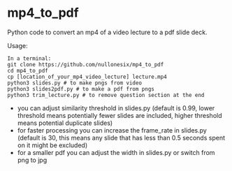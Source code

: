 # mp4_to_pdf
Python code to convert an mp4 of a video lecture to a pdf slide deck.

Usage:
```
In a terminal:
git clone https://github.com/nullonesix/mp4_to_pdf
cd mp4_to_pdf
cp [location_of_your_mp4_video_lecture] lecture.mp4
python3 slides.py # to make pngs from video
python3 slides2pdf.py # to make a pdf from pngs
python3 trim_lecture.py # to remove question section at the end
```

- you can adjust similarity threshold in slides.py (default is 0.99, lower threshold means potentially fewer slides are included, higher threshold means potential duplicate slides)
- for faster processing you can increase the frame_rate in slides.py (default is 30, this means any slide that has less than 0.5 seconds spent on it might be excluded)
- for a smaller pdf you can adjust the width in slides.py or switch from png to jpg
